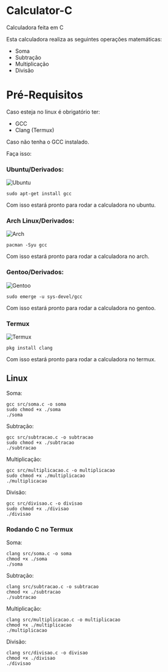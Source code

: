 # Calculator-C
Calculadora feita em C

Esta calculadora realiza as seguintes operações matemáticas:

- Soma
- Subtração
- Multiplicação
- Divisão

# Pré-Requisitos

Caso esteja no linux é obrigatório ter:
- GCC
- Clang (Termux)

Caso não tenha o GCC instalado.

Faça isso:

### Ubuntu/Derivados:
![Ubuntu](https://plus.diolinux.com.br/uploads/default/original/2X/5/5fbbe01c492a84e01ec1dc828205e06db2f0a52e.png)
```
sudo apt-get install gcc
```
Com isso estará pronto para rodar a calculadora no ubuntu.

### Arch Linux/Derivados:
![Arch](https://cdn0.iconfinder.com/data/icons/flat-round-system/512/archlinux-128.png)
```
pacman -Syu gcc
```

Com isso estará pronto para rodar a calculadora no arch.
### Gentoo/Derivados:
![Gentoo](https://www.shareicon.net/data/128x128/2015/09/17/102431_gentoo_512x512.png)
```
sudo emerge -u sys-devel/gcc
```

Com isso estará pronto para rodar a calculadora no gentoo.

### Termux
![Termux](https://camo.githubusercontent.com/7e9e7ede781036f1190406b40e9813801ae1632070cabc00343a46d83c9fa025/687474703a2f2f69636f6e732e69636f6e617263686976652e636f6d2f69636f6e732f626c61636b76617269616e742f627574746f6e2d75692d73797374656d2d617070732f3235362f5465726d696e616c2d69636f6e2e706e67)
```
pkg install clang
```

Com isso estará pronto para rodar a calculadora no termux.

## Linux ##

Soma:
```
gcc src/soma.c -o soma
sudo chmod +x ./soma
./soma
```

Subtração:
```
gcc src/subtracao.c -o subtracao
sudo chmod +x ./subtracao
./subtracao
```

Multiplicação:
```
gcc src/multiplicacao.c -o multiplicacao
sudo chmod +x ./multiplicacao
./multiplicacao
```

Divisão:
```
gcc src/divisao.c -o divisao
sudo chmod +x ./divisao
./divisao
```
### Rodando C no Termux

Soma:
```
clang src/soma.c -o soma
chmod +x ./soma
./soma
```

Subtração:
```
clang src/subtracao.c -o subtracao
chmod +x ./subtracao
./subtracao
```

Multiplicação:
```
clang src/multiplicacao.c -o multiplicacao
chmod +x ./multiplicacao
./multiplicacao
```

Divisão:
```
clang src/divisao.c -o divisao
chmod +x ./divisao
./divisao
